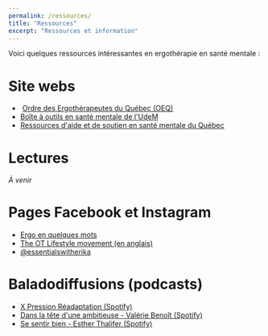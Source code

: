 ```yaml
---
permalink: /ressources/
title: "Ressources"
excerpt: "Ressources et information"
---
```


Voici quelques ressources intéressantes en ergothérapie en santé mentale :

# Site webs

-  [Ordre des Ergothérapeutes du Québec (OEQ)](https://www.oeq.org/)
- [Boîte à outils en santé mentale de l'UdeM](https://medfam.umontreal.ca/ressources/boite-a-outils-sante-mentale/)
- [Ressources d'aide et de soutien en santé mentale du Québec](https://www.quebec.ca/sante/sante-mentale/trouver-aide-et-soutien-en-sante-mentale/trouver-ressource-aide-et-soutien-en-sante-mentale/ressources-aide-et-soutien-sante-mentale-par-besoin)

# Lectures
*À venir*

# Pages Facebook et Instagram
- [Ergo en quelques mots](https://www.facebook.com/p/Ergo-en-quelques-mots-100084806030666/)
- [The OT Lifestyle movement (en anglais)](https://www.facebook.com/p/The-OT-Lifestyle-Movement-100064105091113/)
- [@essentialswitherika](https://www.instagram.com/essentialswitherika/)

# Baladodiffusions (podcasts)
- [X Pression Réadaptation (Spotify)](https://podcasters.spotify.com/pod/show/x-pression-readaptation)
- [Dans la tête d'une ambitieuse - Valérie Benoît (Spotify)](https://open.spotify.com/show/2flfie5k63dtzOhw4ltqsW)
- [Se sentir bien - Esther Thalifer (Spotify)](https://open.spotify.com/show/3rCvaQ0daLaadGWWcRliAB)